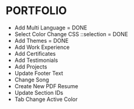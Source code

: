 # PORTFOLIO

- Add Multi Language = DONE
- Select Color Change CSS ::selection = DONE
- Add Themes = DONE
- Add Work Experience
- Add Certificates
- Add Testimonials
- Add Projects
- Update Footer Text
- Change Song
- Create New PDF Resume
- Update Section IDs
- Tab Change Active Color
